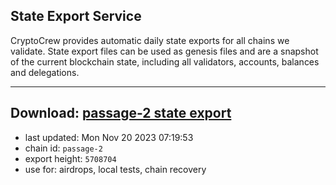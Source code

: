 ## State Export Service
CryptoCrew provides automatic daily state exports for all chains we validate. State export files can be used as genesis files and are a snapshot of the current blockchain state, including all validators, accounts, balances and delegations.

---
**Download: [passage-2 state export](https://dl.ccvalidators.com/SERVICE/passage/passage-2_export_5708704.json)**
---

- last updated: Mon Nov 20 2023 07:19:53
- chain id: `passage-2`
- export height: `5708704`
- use for: airdrops, local tests, chain recovery
